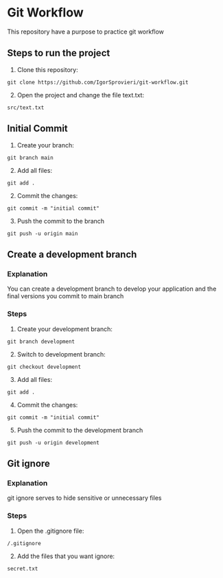 # Git Workflow

This repository have a purpose to practice git workflow

## Steps to run the project

1. Clone this repository:

```
git clone https://github.com/IgorSprovieri/git-workflow.git
```

2. Open the project and change the file text.txt:

```
src/text.txt
```

## Initial Commit

1. Create your branch:

```
git branch main
```

2. Add all files:

```
git add .
```

2. Commit the changes:

```
git commit -m "initial commit"
```

3. Push the commit to the branch

```
git push -u origin main
```

## Create a development branch

### Explanation

You can create a development branch to develop your application and the final versions you commit to main branch

### Steps

1. Create your development branch:

```
git branch development
```

2. Switch to development branch:

```
git checkout development
```

3. Add all files:

```
git add .
```

4. Commit the changes:

```
git commit -m "initial commit"
```

5. Push the commit to the development branch

```
git push -u origin development
```

## Git ignore

### Explanation

git ignore serves to hide sensitive or unnecessary files

### Steps

1. Open the .gitignore file:

```
/.gitignore
```

2. Add the files that you want ignore:

```
secret.txt
```
